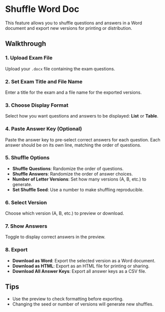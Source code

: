 # Shuffle Word Doc

This feature allows you to shuffle questions and answers in a Word document and export new versions for printing or distribution.

## Walkthrough

### 1. Upload Exam File
Upload your `.docx` file containing the exam questions.

### 2. Set Exam Title and File Name
Enter a title for the exam and a file name for the exported versions.

### 3. Choose Display Format
Select how you want questions and answers to be displayed: **List** or **Table**.

### 4. Paste Answer Key (Optional)
Paste the answer key to pre-select correct answers for each question. Each answer should be on its own line, matching the order of questions.

### 5. Shuffle Options
- **Shuffle Questions**: Randomize the order of questions.
- **Shuffle Answers**: Randomize the order of answer choices.
- **Number of Letter Versions**: Set how many versions (A, B, etc.) to generate.
- **Set Shuffle Seed**: Use a number to make shuffling reproducible.

### 6. Select Version
Choose which version (A, B, etc.) to preview or download.

### 7. Show Answers
Toggle to display correct answers in the preview.

### 8. Export
- **Download as Word**: Export the selected version as a Word document.
- **Download as HTML**: Export as an HTML file for printing or sharing.
- **Download All Answer Keys**: Export all answer keys as a CSV file.

## Tips
- Use the preview to check formatting before exporting.
- Changing the seed or number of versions will generate new shuffles.
